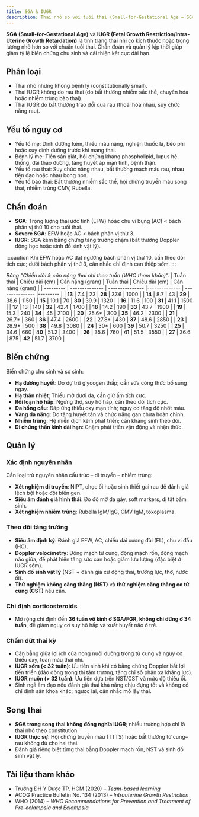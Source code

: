 ```yaml
---
title: SGA & IUGR
description: Thai nhỏ so với tuổi thai (Small-for-Gestational Age – SGA) và thai với tăng trưởng trong tử cung bị giới hạn (Fetal Growth Restriction – FGR hay Intrauterine Growth Restriction – IUGR) là hai tình trạng thường gặp và ảnh hưởng đáng kể đến sức khỏe, phát triển và tiên lượng của thai nhi trước và sau sinh.
---
```


**SGA (Small-for-Gestational Age)** và **IUGR (Fetal Growth Restriction/Intra-Uterine Growth Retardation)** là tình trạng thai nhi có kích thước hoặc trọng lượng nhỏ hơn so với chuẩn tuổi thai. Chẩn đoán và quản lý kịp thời giúp giảm tỷ lệ biến chứng chu sinh và cải thiện kết cục dài hạn.

## Phân loại

- Thai nhỏ nhưng không bệnh lý (constitutionally small).
- Thai IUGR không do rau thai (do bất thường nhiễm sắc thể, chuyển hóa hoặc nhiễm trùng bào thai).
- Thai IUGR do bất thường trao đổi qua rau (thoái hóa nhau, suy chức năng rau).

## Yếu tố nguy cơ

- Yếu tố mẹ: Dinh dưỡng kém, thiếu máu nặng, nghiện thuốc lá, béo phì hoặc suy dinh dưỡng trước khi mang thai.
- Bệnh lý mẹ: Tiền sản giật, hội chứng kháng phospholipid, lupus hệ thống, đái tháo đường, tăng huyết áp mạn tính, bệnh thận.
- Yếu tố rau thai: Suy chức năng nhau, bất thường mạch máu rau, nhau tiền đạo hoặc nhau bong non.
- Yếu tố bào thai: Bất thường nhiễm sắc thể, hội chứng truyền máu song thai, nhiễm trùng CMV, Rubella.

## Chẩn đoán

- **SGA**: Trọng lượng thai ước tính (EFW) hoặc chu vi bụng (AC) < bách phân vị thứ 10 cho tuổi thai.
- **Severe SGA**: EFW hoặc AC < bách phân vị thứ 3.
- **IUGR**: SGA kèm bằng chứng tăng trưởng chậm (bất thường Doppler động học hoặc sinh đồ sinh vật lý).

:::caution
Khi EFW hoặc AC đạt ngưỡng bách phân vị thứ 10, cần theo dõi tích cực; dưới bách phân vị thứ 3, cân nhắc chỉ định can thiệp sớm.
:::

_Bảng "Chiều dài & cân nặng thai nhi theo tuần (WHO tham khảo)"._
| Tuần thai | Chiều dài (cm) | Cân nặng (gram) | Tuần thai | Chiều dài (cm) | Cân nặng (gram) |
| --------- | -------------- | --------------- |-------------- | --------------- |--------- |
| **13** | 7.4 | 23 | **28** | 37.6 | 1000 |
| **14** | 8.7 | 43 | **29** | 38.6 | 1150 |
| **15** | 10.1 | 70 | **30** | 39.9 | 1320 |
| **16** | 11.6 | 100 | **31** | 41.1 | 1500 |
| **17** | 13 | 140 | **32** | 42.4 | 1700 |
| **18** | 14.2 | 190 | **33** | 43.7 | 1900 |
| **19** | 15.3 | 240 | **34** | 45 | 2100 |
| **20** | 25.6\* | 300 | **35** | 46.2 | 2300 |
| **21** | 26.7\* | 360 | **36** | 47.4 | 2600 |
| **22** | 27.8\* | 430 | **37** | 48.6 | 2850 |
| **23** | 28.9\* | 500 | **38** | 49.8 | 3080 |
| **24** | 30\* | 600 | **39** | 50.7 | 3250 |
| **25** | 34.6 | 660 | **40** | 51.2 | 3400 |
| **26** | 35.6 | 760 | **41** | 51.5 | 3550 |
| **27** | 36.6 | 875 | **42** | 51.7 | 3700 |

## Biến chứng

Biến chứng chu sinh và sơ sinh:

- **Hạ đường huyết**: Do dự trữ glycogen thấp; cần sữa công thức bổ sung ngay.
- **Hạ thân nhiệt**: Thiếu mỡ dưới da, cần giữ ấm tích cực.
- **Rối loạn hô hấp**: Ngưng thở, suy hô hấp, cần theo dõi tích cực.
- **Đa hồng cầu**: Đáp ứng thiếu oxy mạn tính; nguy cơ tăng độ nhớt máu.
- **Vàng da nặng**: Do tăng huyết tán và chức năng gan chưa hoàn chỉnh.
- **Nhiễm trùng**: Hệ miễn dịch kém phát triển; cần kháng sinh theo dõi.
- **Di chứng thần kinh dài hạn**: Chậm phát triển vận động và nhận thức.

## Quản lý

### Xác định nguyên nhân

Cần loại trừ nguyên nhân cấu trúc – di truyền – nhiễm trùng:

- **Xét nghiệm di truyền**: NIPT, chọc ối hoặc sinh thiết gai rau để đánh giá lệch bội hoặc đột biến gen.
- **Siêu âm đánh giá hình thái**: Đo độ mờ da gáy, soft markers, dị tật bẩm sinh.
- **Xét nghiệm nhiễm trùng**: Rubella IgM/IgG, CMV IgM, toxoplasma.

### Theo dõi tăng trưởng

- **Siêu âm định kỳ**: Đánh giá EFW, AC, chiều dài xương đùi (FL), chu vi đầu (HC).
- **Doppler velocimetry**: Động mạch tử cung, động mạch rốn, động mạch não giữa, để phát hiện tăng sức cản hoặc giảm lưu lượng (đặc biệt ở IUGR sớm).
- **Sinh đồ sinh vật lý** (NST + đánh giá cử động thai, trương lực, thở, nước ối).
- **Thử nghiệm không căng thẳng (NST)** và **thử nghiệm căng thẳng co tử cung (CST)** nếu cần.

### Chỉ định corticosteroids

- Mở rộng chỉ định đến **36 tuần vô kinh ở SGA/FGR, không chỉ dừng ở 34 tuần**, để giảm nguy cơ suy hô hấp và xuất huyết não ở trẻ.

### Chấm dứt thai kỳ

- Cân bằng giữa lợi ích của nong nuôi dưỡng trong tử cung và nguy cơ thiếu oxy, toan máu thai nhi.
- **IUGR sớm (< 32 tuần)**: Ưu tiên sinh khi có bằng chứng Doppler bất lợi tiến triển (đảo dòng trong thì tâm trương, tăng chỉ số phản xạ kháng lực).
- **IUGR muộn (> 32 tuần)**: Ưu tiên dựa trên NST/CST và mức độ thiểu ối.
- Sinh ngả âm đạo nếu đánh giá thai khả năng chịu đựng tốt và không có chỉ định sản khoa khác; ngược lại, cân nhắc mổ lấy thai.

## Song thai

- **SGA trong song thai không đồng nghĩa IUGR**; nhiều trường hợp chỉ là thai nhỏ theo constitution.
- **IUGR thực sự**: Hội chứng truyền máu (TTTS) hoặc bất thường tử cung–rau không đủ cho hai thai.
- Đánh giá riêng biệt từng thai bằng Doppler mạch rốn, NST và sinh đồ sinh vật lý.

## Tài liệu tham khảo

- Trường ĐH Y Dược TP. HCM (2020) – _Team-based learning_
- ACOG Practice Bulletin No. 134 (2013) – _Intrauterine Growth Restriction_
- WHO (2014) – _WHO Recommendations for Prevention and Treatment of Pre-eclampsia and Eclampsia_
